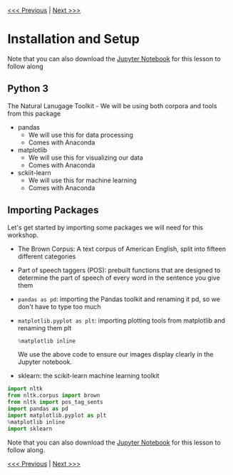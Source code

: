 [<<< Previous](introduction.md) | [Next >>>](classification.md)

# Installation and Setup

Note that you can also download the [Jupyter Notebook](classification.mdintroduction.mdclassification.mdintroduction.mdintro_to_ml_with_python.ipynb) for this lesson to follow along

## Python 3

The Natural Lanugage Toolkit
    - We will be using both corpora and tools from this package
- pandas 
    - We will use this for data processing
    - Comes with Anaconda
- matplotlib
    - We will use this for visualizing our data
    - Comes with Anaconda
- sckiit-learn
    - We will use this for machine learning
    - Comes with Anaconda 

## Importing Packages

Let's get started by importing some packages we will need for this workshop.

- The Brown Corpus: A text corpus of American English, split into fifteen different categories
- Part of speech taggers (POS): prebuilt functions that are designed to determine the part of speech of every word in the sentence you give them
- `pandas as pd`: importing the Pandas toolkit and renaming it pd, so we don't have to type too much
- `matplotlib.pyplot as plt`: importing plotting tools from matplotlib and renaming them plt
    ```python
    %matplotlib inline
    ```
    We use the above code to ensure our images display clearly in the Jupyter notebook.

- sklearn: the scikit-learn machine learning toolkit

```python
import nltk
from nltk.corpus import brown
from nltk import pos_tag_sents
import pandas as pd
import matplotlib.pyplot as plt
%matplotlib inline
import sklearn

```


Note that you can also download the [Jupyter Notebook](classification.mdintroduction.mdintro_to_ml_with_python.ipynb) for this lesson to follow along.

[<<< Previous](introduction.md) | [Next >>>](classification.md)
